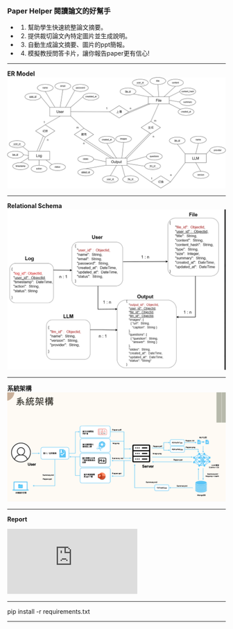 ### Paper Helper 閱讀論文的好幫手

* 1. 幫助學生快速統整論文摘要。

* 2. 提供裁切論文內特定圖片並生成說明。

* 3. 自動生成論文摘要、圖片的ppt簡報。

* 4. 模擬教授問答卡片，讓你報告paper更有信心!

---

**ER Model**
![image error](https://github.com/yumyuu/2024_nccu_dbms/blob/main/img/ER.drawio.png)

---

**Relational Schema**
![image error](https://github.com/yumyuu/2024_nccu_dbms/blob/main/img/Relation.png)

---

**系統架構**
![image error](https://github.com/yumyuu/2024_nccu_dbms/blob/main/img/system_arc.png)

---

**Report**

![error](https://github.com/yumyuu/2024_nccu_dbms/tree/main/report/Project_Report.pdf)

---

pip install -r requirements.txt

---